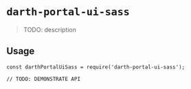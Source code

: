 # `darth-portal-ui-sass`

> TODO: description

## Usage

```
const darthPortalUiSass = require('darth-portal-ui-sass');

// TODO: DEMONSTRATE API
```
